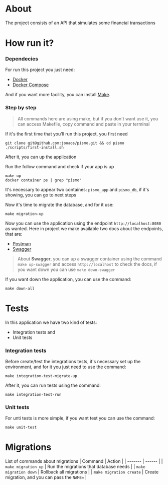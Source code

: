 # About

The project consists of an API that simulates some financial transactions

# How run it?

### Dependecies

For run this project you just need:
- [Docker](https://docs.docker.com/get-docker/)
- [Docker Compose](https://docs.docker.com/compose/compose-file/)

And if you want more facility, you can install [Make](https://www.geeksforgeeks.org/how-to-install-make-on-ubuntu/).

### Step by step

> All commands here are using make, but if you don't want use it, you can access Makefile, copy command and paste in your terminal

If it's the first time that you'll run this project, you first need
```
git clone git@github.com:jooaos/pismo.git && cd pismo
./scripts/first-install.sh
```

After it, you can up the application 

Run the follow command and check if your app is up
```
make up
docker container ps | grep "pismo"
```

It's necessary to appear two containes: `pismo_app` and `pismo_db`, if it's showing, you can go to next steps

Now it's time to migrate the database, and for it use:
```
make migration-up
```
Now you can use the application using the endpoint `http://localhost:8080` as wanted. Here in project we make available two docs about the endpoints, that are:
- [Postman](https://github.com/jooaos/pismo/tree/main/docs/postman)
- [Swagger](https://github.com/jooaos/pismo/tree/main/docs/swagger)

> About **Swagger**, you can up a swagger container using the command `make up-swagger` and access `http://localhost` to check the docs, if you want down you can use `make down-swagger`

If you want down the application, you can use the command:
```
make down-all
```

# Tests
In this application we have two kind of tests:
- Integration tests and
- Unit tests

### Integration tests
Before create/test the integrations tests, it's necessary set up the environment, and for it you just need to use the command:
```
make integration-test-migrate-up
```
After it, you can run tests using the command:
```
make integration-test-run
```

### Unit tests
For unti tests is more simple, if you want test you can use the command:
```
make unit-test
```

# Migrations
List of commands about migrations
| Command                   | Action                                            |
| -------                   | ------                                            |
| `make migration up`       | Run the migrations that database needs            |
| `make migration down`     | Rollback all migrations                           |
| `make migration create`   | Create migration, and you can pass the `NAME=`    |



